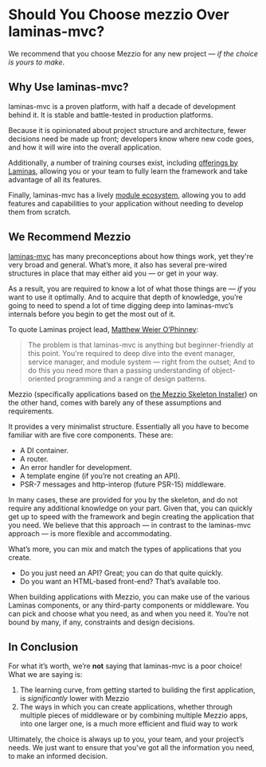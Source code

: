 # Should You Choose mezzio Over laminas-mvc?

We recommend that you choose Mezzio for any new project &mdash; _if the
choice is yours to make_.

## Why Use laminas-mvc?

laminas-mvc is a proven platform, with half a decade of development behind it. It
is stable and battle-tested in production platforms.

Because it is opinionated about project structure and architecture, fewer
decisions need be made up front; developers know where new code goes, and how it
will wire into the overall application.

Additionally, a number of training courses exist, including [offerings by
Laminas](https://www.zend.com/en/services/training/api-tools-fundamentals-i), allowing you
or your team to fully learn the framework and take advantage of all its features.

Finally, laminas-mvc has a lively [module ecosystem](https://packagist.org/search/?q=laminas),
allowing you to add features and capabilities to your application without
needing to develop them from scratch.

## We Recommend Mezzio

[laminas-mvc](https://github.com/laminas/laminas-mvc) has many preconceptions
about how things work, yet they're very broad and general. What’s more, it
also has several pre-wired structures in place that may either aid you &mdash;
or get in your way.

As a result, you are required to know a lot of what those things are &mdash; *if* you
want to use it optimally. And to acquire that depth of knowledge, you’re going
to need to spend a lot of time digging deep into laminas-mvc’s internals before
you begin to get the most out of it.

To quote Laminas project lead, [Matthew Weier O’Phinney](https://mwop.net):

> The problem is that laminas-mvc is anything but beginner-friendly at this point.
> You're required to deep dive into the event manager, service manager, and
> module system &mdash; right from the outset; And to do this you need more than a
> passing understanding of object-oriented programming and a range of design
> patterns.

Mezzio (specifically applications based on
[the Mezzio Skeleton Installer](https://docs.mezzio.dev/mezzio/getting-started/skeleton/))
on the other hand, comes with barely any of these assumptions and requirements.

It provides a very minimalist structure. Essentially all you have to become
familiar with are five core components. These are:

- A DI container.
- A router.
- An error handler for development.
- A template engine (if you’re not creating an API).
- PSR-7 messages and http-interop (future PSR-15) middleware.

In many cases, these are provided for you by the skeleton, and do not require
any additional knowledge on your part. Given that, you can quickly get up to
speed with the framework and begin creating the application that you need. We
believe that this approach &mdash; in contrast to the laminas-mvc approach &mdash;
is more flexible and accommodating.

What’s more, you can mix and match the types of applications that you create.

- Do you just need an API? Great; you can do that quite quickly.
- Do you want an HTML-based front-end? That’s available too.

When building applications with Mezzio, you can make use of the various Laminas
components, or any third-party components or middleware. You can pick and
choose what you need, as and when you need it. You’re not bound by many, if
any, constraints and design decisions.

## In Conclusion

For what it’s worth, we’re **not** saying that laminas-mvc is a poor choice!  What
we are saying is:

1. The learning curve, from getting started to building the first application,
   is _significantly_ lower with Mezzio
2. The ways in which you can create applications, whether through multiple
   pieces of middleware or by combining multiple Mezzio apps, into one
   larger one, is a much more efficient and fluid way to work

Ultimately, the choice is always up to you, your team, and your project’s needs.
We just want to ensure that you’ve got all the information you need, to make an
informed decision.
